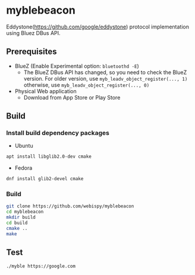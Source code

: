 # myblebeacon
Eddystone(https://github.com/google/eddystone) protocol implementation using Bluez DBus API.

## Prerequisites
* BlueZ (Enable Experimental option: ```bluetoothd -E```)
  * The BlueZ DBus API has changed, so you need to check the BlueZ version. For older version, use ```myb_leadv_object_register(..., 1)``` otherwise, use ```myb_leadv_object_register(..., 0)```
* Physical Web application
  * Download from App Store or Play Store

## Build

### Install build dependency packages
* Ubuntu
```sh
apt install libglib2.0-dev cmake
```
* Fedora
```sh
dnf install glib2-devel cmake
```

### Build
```sh
git clone https://github.com/webispy/myblebeacon
cd myblebeacon
mkdir build
cd build
cmake ..
make
```

## Test
```sh
./myble https://google.com
```
